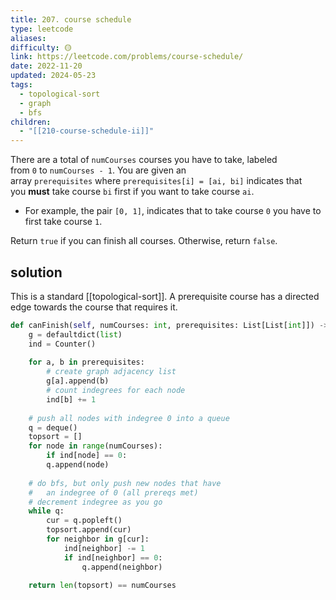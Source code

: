 ```yaml
---
title: 207. course schedule
type: leetcode
aliases: 
difficulty: 🟡
link: https://leetcode.com/problems/course-schedule/
date: 2022-11-20
updated: 2024-05-23
tags:
  - topological-sort
  - graph
  - bfs
children:
  - "[[210-course-schedule-ii]]"
---
```


There are a total of `numCourses` courses you have to take, labeled from `0` to `numCourses - 1`. You are given an array `prerequisites` where `prerequisites[i] = [ai, bi]` indicates that you **must** take course `bi` first if you want to take course `ai`.

- For example, the pair `[0, 1]`, indicates that to take course `0` you have to first take course `1`.

Return `true` if you can finish all courses. Otherwise, return `false`.

## solution

This is a standard [[topological-sort]]. A prerequisite course has a directed edge towards the course that requires it.

```python
def canFinish(self, numCourses: int, prerequisites: List[List[int]]) -> bool:
	g = defaultdict(list)
	ind = Counter()
	
	for a, b in prerequisites:
		# create graph adjacency list
		g[a].append(b)
		# count indegrees for each node
		ind[b] += 1
	
	# push all nodes with indegree 0 into a queue
	q = deque()
	topsort = []
	for node in range(numCourses):
		if ind[node] == 0:
		q.append(node)
	
	# do bfs, but only push new nodes that have
	#   an indegree of 0 (all prereqs met)
	# decrement indegree as you go
	while q:
		cur = q.popleft()
		topsort.append(cur)
		for neighbor in g[cur]:
			ind[neighbor] -= 1
			if ind[neighbor] == 0:
				q.append(neighbor)
	
	return len(topsort) == numCourses
```
